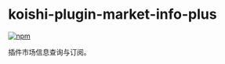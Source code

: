 # koishi-plugin-market-info-plus

[![npm](https://img.shields.io/npm/v/koishi-plugin-market-info-plus?style=flat-square)](https://www.npmjs.com/package/koishi-plugin-market-info-plus)

插件市场信息查询与订阅。
